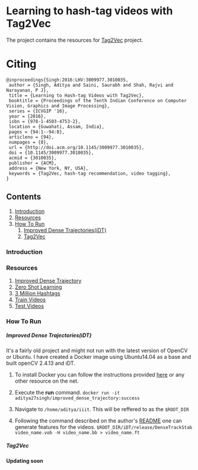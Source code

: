 # Learning to hash-tag videos with Tag2Vec

The project contains the resources for [Tag2Vec](https://arxiv.org/abs/1612.04061) project. 

# Citing

    @inproceedings{Singh:2016:LHV:3009977.3010035,
     author = {Singh, Aditya and Saini, Saurabh and Shah, Rajvi and Narayanan, P J},
     title = {Learning to Hash-tag Videos with Tag2Vec},
     booktitle = {Proceedings of the Tenth Indian Conference on Computer Vision, Graphics and Image Processing},
     series = {ICVGIP '16},
     year = {2016},
     isbn = {978-1-4503-4753-2},
     location = {Guwahati, Assam, India},
     pages = {94:1--94:8},
     articleno = {94},
     numpages = {8},
     url = {http://doi.acm.org/10.1145/3009977.3010035},
     doi = {10.1145/3009977.3010035},
     acmid = {3010035},
     publisher = {ACM},
     address = {New York, NY, USA},
     keywords = {Tag2Vec, hash-tag recommendation, video tagging},
    } 

## Contents

1. [Introduction](#introduction)
2. [Resources](#resources)
4. [How To Run](#how-to-run)
    1. [Improved Dense Trajectories(iDT)](improved_dense_trajectories(idt))
    2. [Tag2Vec](#tag2vec)


### Introduction


### Resources
1. [Improved Dense Trajectory](http://lear.inrialpes.fr/~wang/improved_trajectories)
2. [Zero Shot Learning](https://github.com/mganjoo/zslearning)
3. [3 Million Hashtags](https://1drv.ms/u/s!AjolE1_VpgR6ijGESpBJ8QeUkKVV?e=3kLjzy)
4. [Train Videos]()
5. [Test Videos](https://1drv.ms/u/s!AjolE1_VpgR6ijLig4Qc7Ji46uuQ?e=uIr4ff)

### How To Run
##### Improved Dense Trajectories(iDT)
It's a fairly old project and might not run with the latest version of OpenCV or Ubuntu. I have created a Docker image using Ubuntu14.04 as a base and built openCV 2.4.13 and iDT. 
1. To install Docker you can follow the instructions provided [here](https://docs.docker.com/get-started/) or any other resource on the net.

2. Execute the **run** command. `docker run -it aditya27singh/improved_dense_trajectory:success`

3. Navigate to `/home/aditya/iiit`. This will be reffered to as the `$ROOT_DIR` 

4. Following the command described on the author's [README](http://lear.inrialpes.fr/~wang/download/improved_trajectory_release/README) one can generate features for the videos.
`$ROOT_DIR/iDT/release/DenseTrackStab video_name.vob -H video_name.bb > video_name.ft`

##### Tag2Vec
**Updating soon**
